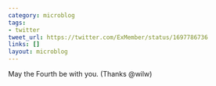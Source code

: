 ```yaml
---
category: microblog
tags:
- twitter
tweet_url: https://twitter.com/ExMember/status/1697786736
links: []
layout: microblog
---
```

May the Fourth be with you. (Thanks @wilw)
